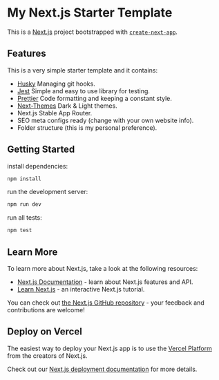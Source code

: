 # My Next.js Starter Template

This is a [Next.js](https://nextjs.org/) project bootstrapped with [`create-next-app`](https://github.com/vercel/next.js/tree/canary/packages/create-next-app).

## Features

This is a very simple starter template and it contains:

- [Husky](https://typicode.github.io/husky/#/) Managing git hooks.
- [Jest](https://jestjs.io/) Simple and easy to use library for testing.
- [Prettier](https://prettier.io/) Code formatting and keeping a constant style.
- [Next-Themes](https://www.npmjs.com/package/next-themes) Dark & Light themes.
- Next.js Stable App Router.
- SEO meta configs ready (change with your own website info).
- Folder structure (this is my personal preference).

## Getting Started

install dependencies:

```bash
npm install
```

run the development server:

```bash
npm run dev
```

run all tests:

```bash
npm test
```

## Learn More

To learn more about Next.js, take a look at the following resources:

- [Next.js Documentation](https://nextjs.org/docs) - learn about Next.js features and API.
- [Learn Next.js](https://nextjs.org/learn) - an interactive Next.js tutorial.

You can check out [the Next.js GitHub repository](https://github.com/vercel/next.js/) - your feedback and contributions are welcome!

## Deploy on Vercel

The easiest way to deploy your Next.js app is to use the [Vercel Platform](https://vercel.com/new?utm_medium=default-template&filter=next.js&utm_source=create-next-app&utm_campaign=create-next-app-readme) from the creators of Next.js.

Check out our [Next.js deployment documentation](https://nextjs.org/docs/deployment) for more details.
